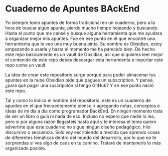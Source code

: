 # Cuaderno de Apuntes BAckEnd

Yo siempre tomo apuntes de forma tradicional en un cuaderno, pero a la hora de buscar algún apunte, pierdo mucho tiempo hojeando y buscando. Hasta el punto que me cansé y busqué alguna herramienta que me ayudara a organizar mejor mis apuntes.
Fue en ese punto en el que encontré una herramienta que le veo una muy buena pinta. Su nombre es Obsidian, estoy empezando a usarla y hasta el momento me ha parecido bien. De hecho este repo básicamente es un vault de Obsidian, así que si quieres leer mejor el contenido de este repo debes descargar esta herramienta e importar este repo como un vault.

La idea de crear este repositorio surge porque para poder almacenar tus apuntes en la nube Obsidian pide que pagues un subscription. Y pensé, ¿para qué pagar una suscripción si tengo GitHub? Y en ese punto nació este repo.  

Tal y como lo indica el nombre del repositorio, este es un cuaderno de apuntes en el que frecuentemente pienso ir agregando notas, conceptos e ideas de mi día a día como programador BackEnd. En ningún momento trata de ser un libro o guía ni nada de eso. Incluso no espero que nadie lo lea, pero si por alguna razón llegasteis hasta aquí y te interesa el tema quiero advertirte que este cuaderno no sigue ningún diseño pedagógico, hilo discursivo o secuencia. Solo voy escribiendo a medida que aprendo cosas de diferentes temáticas dentro del mundo del desarrollo, por lo que no te sorprendas si ves algo de caos en tu camino. Trataré de mantenerlo lo más organizado posible. 

